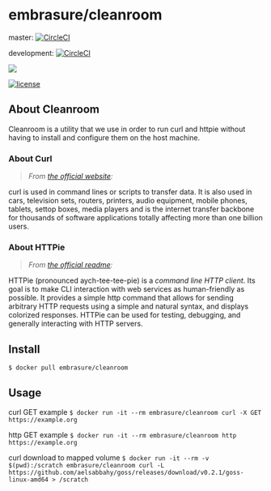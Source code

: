 # embrasure/cleanroom

master: [![CircleCI](https://circleci.com/gh/embrasure/cleanroom/tree/master.svg?style=svg)](https://circleci.com/gh/embrasure/cleanroom/tree/master) 

development: [![CircleCI](https://circleci.com/gh/embrasure/cleanroom/tree/development.svg?style=svg)](https://circleci.com/gh/embrasure/cleanroom/tree/development)

[![](https://imagelayers.io/badge/embrasure/cleanroom:latest.svg)](https://imagelayers.io/?images=embrasure/cleanroom:latest 'Get your own badge on imagelayers.io') 

[![license](https://img.shields.io/badge/license-MIT-blue.svg?style=plastic)]()

## About Cleanroom

Cleanroom is a utility that we use in order to run curl and httpie without having to install and configure them on the host machine. 

### About Curl

> *From [the official website](https://curl.haxx.se/):*

curl is used in command lines or scripts to transfer data. It is also used in cars, television sets, routers, printers, audio equipment, mobile phones, tablets, settop boxes, media players and is the internet transfer backbone for thousands of software applications totally affecting more than one billion users.

### About HTTPie

> *From [the official readme](https://github.com/jakubroztocil/httpie#readme):*

HTTPie (pronounced aych-tee-tee-pie) is a *command line HTTP client*.
Its goal is to make CLI interaction with web services as human-friendly as possible.
It provides a simple http command that allows for sending arbitrary HTTP requests using a simple and natural syntax,
and displays colorized responses. HTTPie can be used for testing, debugging, and generally interacting with HTTP servers.

## Install

`$ docker pull embrasure/cleanroom`

## Usage

curl GET example
`$ docker run -it --rm embrasure/cleanroom curl -X GET https://example.org`

http GET example
`$ docker run -it --rm embrasure/cleanroom http https://example.org`

curl download to mapped volume
`$ docker run -it --rm -v $(pwd):/scratch embrasure/cleanroom curl -L https://github.com/aelsabbahy/goss/releases/download/v0.2.1/goss-linux-amd64 > /scratch`